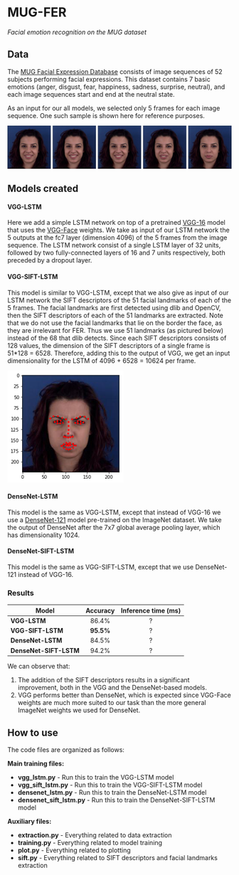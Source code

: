 # MUG-FER
*_Facial emotion recognition on the MUG dataset_*

## Data
The [MUG Facial Expression Database](https://mug.ee.auth.gr/fed/) consists of image sequences of 52 subjects performing facial expressions. This dataset contains 7 basic emotions (anger, disgust, fear, happiness, sadness, surprise, neutral), and each image sequences start and end at the neutral state.

As an input for our all models, we selected only 5 frames for each image sequence. One such sample is shown here for reference purposes.

![MUG sample](img/mug_sample.jpg "MUG Sample")

## Models created
#### VGG-LSTM
Here we add a simple LSTM network on top of a pretrained [VGG-16](https://arxiv.org/abs/1409.1556) model that uses the [VGG-Face](http://www.robots.ox.ac.uk/~vgg/software/vgg_face/) weights. We take as input of our LSTM network the 5 outputs at the fc7 layer (dimension 4096) of the 5 frames from the image sequence. The LSTM network consist of a single LSTM layer of 32 units, followed by two fully-connected layers of 16 and 7 units respectively, both preceded by a dropout layer.

#### VGG-SIFT-LSTM
This model is similar to VGG-LSTM, except that we also give as input of our LSTM network the SIFT descriptors of the 51 facial landmarks of each of the 5 frames. The facial landmarks are first detected using dlib and OpenCV, then the SIFT descriptors of each of the 51 landmarks are extracted. Note that we do not use the facial landmarks that lie on the border the face, as they are irrelevant for FER. Thus we use 51 landmarks (as pictured below) instead of the 68 that dlib detects. Since each SIFT descriptors consists of 128 values, the dimension of the SIFT descriptors of a single frame is 51\*128 = 6528. Therefore, adding this to the output of VGG, we get an input dimensionality for the LSTM of 4096 + 6528 = 10624 per frame.

![Facial Landmarks](img/facial_landmarks.png "Facial Landmarks")

#### DenseNet-LSTM
This model is the same as VGG-LSTM, except that instead of VGG-16 we use a [DenseNet-121](https://arxiv.org/abs/1608.06993) model pre-trained on the ImageNet dataset. We take the output of DenseNet after the 7x7 global average pooling layer, which has dimensionality 1024.

#### DenseNet-SIFT-LSTM
This model is the same as VGG-SIFT-LSTM, except that we use DenseNet-121 instead of VGG-16.

### Results
| Model                  | Accuracy | Inference time (ms) |
|------------------------|:--------:|:-------------------:|
| **VGG-LSTM**           |   86.4%  |          ?          |
| **VGG-SIFT-LSTM**      | **95.5%**|          ?          |
| **DenseNet-LSTM**      |   84.5%  |          ?          |
| **DenseNet-SIFT-LSTM** |   94.2%  |          ?          |

We can observe that:
1. The addition of the SIFT descriptors results in a significant improvement, both in the VGG and the DenseNet-based models.
2. VGG performs better than DenseNet, which is expected since VGG-Face weights are much more suited to our task than the more general ImageNet weights we used for DenseNet.

## How to use

The code files are organized as follows:

**Main training files:**
- **vgg_lstm.py** - Run this to train the VGG-LSTM model
- **vgg_sift_lstm.py** - Run this to train the VGG-SIFT-LSTM model
- **densenet_lstm.py** - Run this to train the DenseNet-LSTM model
- **densenet_sift_lstm.py** - Run this to train the DenseNet-SIFT-LSTM model

**Auxiliary files:**
- **extraction.py** - Everything related to data extraction
- **training.py** - Everything related to model training
- **plot.py** - Everything related to plotting
- **sift.py** - Everything related to SIFT descriptors and facial landmarks extraction
